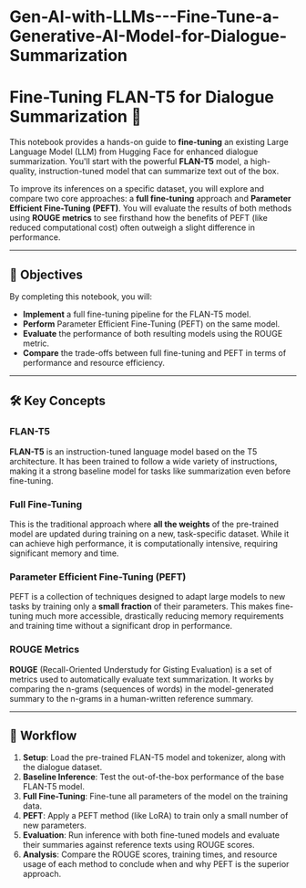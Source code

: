 # Gen-AI-with-LLMs---Fine-Tune-a-Generative-AI-Model-for-Dialogue-Summarization
# Fine-Tuning FLAN-T5 for Dialogue Summarization 🚀

This notebook provides a hands-on guide to **fine-tuning** an existing Large Language Model (LLM) from Hugging Face for enhanced dialogue summarization. You'll start with the powerful **FLAN-T5** model, a high-quality, instruction-tuned model that can summarize text out of the box.

To improve its inferences on a specific dataset, you will explore and compare two core approaches: a **full fine-tuning** approach and **Parameter Efficient Fine-Tuning (PEFT)**. You will evaluate the results of both methods using **ROUGE metrics** to see firsthand how the benefits of PEFT (like reduced computational cost) often outweigh a slight difference in performance.

---

## 🎯 Objectives

By completing this notebook, you will:

* **Implement** a full fine-tuning pipeline for the FLAN-T5 model.
* **Perform** Parameter Efficient Fine-Tuning (PEFT) on the same model.
* **Evaluate** the performance of both resulting models using the ROUGE metric.
* **Compare** the trade-offs between full fine-tuning and PEFT in terms of performance and resource efficiency.

---

## 🛠️ Key Concepts

### FLAN-T5
**FLAN-T5** is an instruction-tuned language model based on the T5 architecture. It has been trained to follow a wide variety of instructions, making it a strong baseline model for tasks like summarization even before fine-tuning.

### Full Fine-Tuning
This is the traditional approach where **all the weights** of the pre-trained model are updated during training on a new, task-specific dataset. While it can achieve high performance, it is computationally intensive, requiring significant memory and time.

### Parameter Efficient Fine-Tuning (PEFT)
PEFT is a collection of techniques designed to adapt large models to new tasks by training only a **small fraction** of their parameters. This makes fine-tuning much more accessible, drastically reducing memory requirements and training time without a significant drop in performance.

### ROUGE Metrics
**ROUGE** (Recall-Oriented Understudy for Gisting Evaluation) is a set of metrics used to automatically evaluate text summarization. It works by comparing the n-grams (sequences of words) in the model-generated summary to the n-grams in a human-written reference summary.

---

## 📝 Workflow

1.  **Setup**: Load the pre-trained FLAN-T5 model and tokenizer, along with the dialogue dataset.
2.  **Baseline Inference**: Test the out-of-the-box performance of the base FLAN-T5 model.
3.  **Full Fine-Tuning**: Fine-tune all parameters of the model on the training data.
4.  **PEFT**: Apply a PEFT method (like LoRA) to train only a small number of new parameters.
5.  **Evaluation**: Run inference with both fine-tuned models and evaluate their summaries against reference texts using ROUGE scores.
6.  **Analysis**: Compare the ROUGE scores, training times, and resource usage of each method to conclude when and why PEFT is the superior approach.
